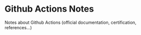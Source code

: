 # Github Actions Notes
Notes about Github Actions (official documentation, certification, references...)
